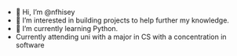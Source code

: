 - 👋 Hi, I’m @nfhisey
- 👀 I’m interested in building projects to help further my knowledge.
- 🌱 I’m currently learning Python.
- Currently attending uni with a major in CS with a concentration in software

<!---
nfhisey/nfhisey is a ✨ special ✨ repository because its `README.md` (this file) appears on your GitHub profile.
You can click the Preview link to take a look at your changes.
--->

